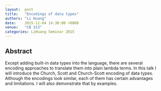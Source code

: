 ```yaml
--- 
layout:  post 
title:   "Encodings of data types"
authors: "Li Huang"
date:    2015-11-04 14:30:00 +0800
venue:   "CB 313"
categories: LiHuang Seminar 2015
--- 
```

## Abstract

Except adding built-in data types into the language, there are several
encoding approaches to translate them into plain lambda terms. In this
talk I will introduce the Church, Scott and Church-Scott encoding of
data types. Although the encodings look similar, each of them has
certain advantages and limitations. I will also demonstrate that by
examples.

